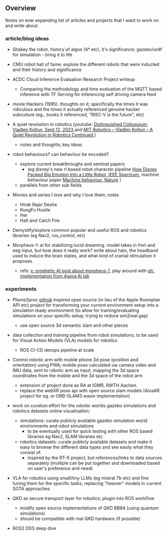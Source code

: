 ## Overview

Notes on ever expanding list of articles and projects that I want to work on and write about.

### article/blog ideas

- Shakey the robot, history of algos (A* etc), it's significance; gazebo/urdf for simulation - bring it to life

- CMU robot hall of fame: explore the different robots that were inducted and their history and significance

- ACDC Cloud Inference Evaluation Research Project writeup
    - Comparing the methodology and time evaluation of the MQTT based inference with TF Serving for inferencing self driving camera feed

- movie Hackers (1995). thoughts on it; specifically the times it was ridiculous and the times it actually referenced genuine hacker subculture (eg., books it referenced, "RISC-V is the future", etc)

- A quiet revolution in robotics (youtube: [Distinguished Colloquium: Vladlen Koltun, Sept 12, 2023 ](https://www.youtube.com/watch?v=K09erFsOnxA) and [MIT Robotics – Vladlen Koltun – A Quiet Revolution in Robotics Continued ](https://www.youtube.com/watch?v=vNFTcD3QMn0))
    - notes and thoughts; key ideas

- robot behaviours? can behaviour be encoded? 
    - explore current breakthroughs and seminal papers
        - (eg disney's new rl based robot character pipeline [How Disney Packed Big Emotion Into a Little Robot, IEEE Spectrum](https://spectrum.ieee.org/disney-robot), machine behaviour paper [Machine behaviour, Nature](https://www.nature.com/articles/s41586-019-1138-y) )
    - parallels from other sub fields

- Movies and series I love and why I love them; notes
    - Hirak Rajar Deshe
    - KungFu Hustle
    - Her
    - Halt and Catch Fire

- Demystify/explore common popular and useful ROS and robotics libraries (eg Nav2, ros_control, etc)
- Morpheus-1: ai for stabilizing lucid dreaming. model takes in fmri and eeg input, but how does it really work? write about halo, the headband used to induce the brain states, and what kind of cranial stimulation it proposes.
    - refs: [x: prophetic AI post about morpheus-1](https://twitter.com/PropheticAI/status/1750534355242418300), play around with [gh: implementation from Agora AI lab](https://github.com/kyegomez/MORPHEUS-1)

### experiments

- Phone2proc [github](https://github.com/allenai/phone2proc) inspired open source (in lieu of the Apple Roomplan API etc) project for transforming your current environment setup into a simulation ready environment (to allow for training/evaluating simulations on your specific setup; trying to reduce sim2real gap)
    - use open source 3d semantic slam and other pieces

- data collection and training pipeline from robot simulations, to be used for Visual Action Models (VLA) models for robotics
    - ROS CI-CD devops pipeline at scale

- Control robotic arm with mobile phone 3d pose (position and orientation) using PWA; mobile pose calculated via camera video and IMU data, sent to robotic arm as input, mapping the 3d space coordinates from the mobile and the 3d space of the robot arm
    - extension of project done as RA at IGMR, RWTH Aachen.
    - replace the webXR pose api with open source slam models (AlvaAR project for eg. or ORB-SLAM3 wasm implementation)

- work on curation effort for the robotic worlds gazebo simulations and robotics datasets online visualisation;
    - simulations: curate publicly available gazebo simulation world environments and robot simulations
        - to be eventually used for quick testing with other ROS based libraries eg Nav2, SLAM libraries etc
    - robotics datasets: curate publicly available datasets and make it easy to browse the different data types and see easily what they consist of.
        - inspired by the RT-X project, but references/links to data sources separately (multiple can be put together and downloaded based on user's preference and need)

- VLA for robotics using small/tiny LLMs (eg mistral 7b etc) and fine tuning them for the specific tasks, replacing "heavier" models in current SOTA approaches

- QKD as secure transport layer for robotics; plugin into ROS workflow
    - modify open source implementations of QKD BB84 (using quantum simulations) 
    - should be compatible with real QKD hardware (if possible)

- ROS2 DDS deep dive

